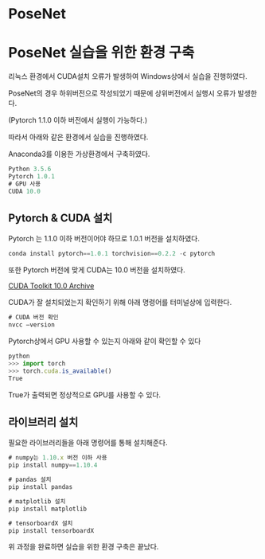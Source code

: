 # PoseNet

# PoseNet 실습을 위한 환경 구축

리눅스 환경에서 CUDA설치 오류가 발생하여 Windows상에서 실습을 진행하였다.

PoseNet의 경우 하위버전으로 작성되었기 때문에 상위버전에서 실행시 오류가 발생한다.

(Pytorch 1.1.0 이하 버전에서 실행이 가능하다.)

따라서 아래와 같은 환경에서 실습을 진행하였다.

Anaconda3를 이용한 가상환경에서 구축하였다.

```jsx
Python 3.5.6
Pytorch 1.0.1
# GPU 사용
CUDA 10.0
```

## Pytorch & CUDA 설치

Pytorch 는 1.1.0 이하 버전이어야 하므로 1.0.1 버전을 설치하였다.

```jsx
conda install pytorch==1.0.1 torchvision==0.2.2 -c pytorch
```

또한 Pytorch 버전에 맞게 CUDA는 10.0 버전을 설치하였다.

[CUDA Toolkit 10.0 Archive](https://developer.nvidia.com/cuda-10.0-download-archive)

 CUDA가 잘 설치되었는지 확인하기 위해 아래 명령어를 터미널상에 입력한다.

```jsx
# CUDA 버전 확인
nvcc —version
```

Pytorch상에서 GPU 사용할 수 있는지 아래와 같이 확인할 수 있다

```jsx
python
>>> import torch
>>> torch.cuda.is_available()
True
```

True가 출력되면 정상적으로 GPU를 사용할 수 있다.

## 라이브러리 설치

필요한 라이브러리들을 아래 명령어를 통해 설치해준다.

```jsx
# numpy는 1.10.x 버전 이하 사용
pip install numpy==1.10.4

# pandas 설치
pip install pandas

# matplotlib 설치
pip install matplotlib

# tensorboardX 설치
pip install tensorboardX
```

위 과정을 완료하면 실습을 위한 환경 구축은 끝났다.
